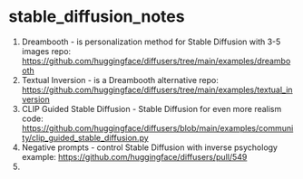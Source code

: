 # stable_diffusion_notes
1. Dreambooth - is personalization method for Stable Diffusion with 3-5 images
   repo: https://github.com/huggingface/diffusers/tree/main/examples/dreambooth
2. Textual Inversion - is a Dreambooth alternative
   repo: https://github.com/huggingface/diffusers/tree/main/examples/textual_inversion
3. CLIP Guided Stable Diffusion - Stable Diffusion for even more realism
   code: https://github.com/huggingface/diffusers/blob/main/examples/community/clip_guided_stable_diffusion.py
4. Negative prompts - control Stable Diffusion with inverse psychology
   example: https://github.com/huggingface/diffusers/pull/549
5. 
